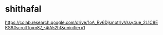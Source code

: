 # shithafal

https://colab.research.google.com/drive/1oA_Rv6DjsmotrlvVssy4ue_2L1C8EKS9#scrollTo=n87_-4iA52hf&uniqifier=1
